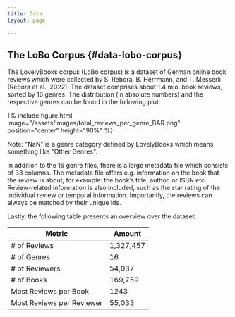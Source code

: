 ```yaml
---
title: Data
layout: page

---
```


## The LoBo Corpus {#data-lobo-corpus}

The LovelyBooks corpus (LoBo corpus) is a dataset of German online book reviews which were collected by S. Rebora, B. Herrmann, and T. Messerli (Rebora et al., 2022). The dataset comprises about 1.4 mio. book reviews, sorted by 16 genres. The distribution (in absolute numbers) and the respective genres can be found in the following plot:

{% include figure.html image="/assets/images/total_reviews_per_genre_BAR.png" position="center" height="90%" %} 

Note: "NaN" is a genre category defined by LovelyBooks which means something like "Other Genres".

In addition to the 16 genre files, there is a large metadata file which consists of 33 columns. The metadata file offers e.g. information on the book that the review is about, for example: the book’s title, author, or ISBN etc. Review-related information is also included, such as the star rating of the individual review or temporal information. Importantly, the reviews can always be matched by their unique ids.

Lastly, the following table presents an overview over the dataset:

| **Metric** | **Amount** |
| --- | --- |
| # of Reviews | 1,327,457 |
| # of Genres | 16 |
| # of Reviewers | 54,037 |
| # of Books | 169,759 |
| Most Reviews per Book | 1243 |
| Most Reviews per Reviewer | 55,033 |